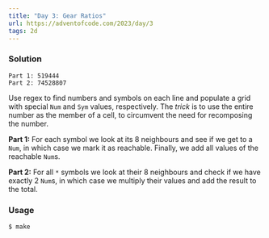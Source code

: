 ```yaml
---
title: "Day 3: Gear Ratios"
url: https://adventofcode.com/2023/day/3
tags: 2d
---
```


### Solution
```
Part 1: 519444
Part 2: 74528807
```

Use regex to find numbers and symbols on each line and populate a grid
with special `Num` and `Sym` values, respectively. The _trick_ is to use the entire number as the member of a cell, to circumvent the need for recomposing the number.

**Part 1:** For each symbol we look at its 8 neighbours and see if we get to a `Num`, in which case we mark it as reachable. Finally, we add all values of the reachable `Num`s.

**Part 2:** For all `*` symbols we look at their 8 neighbours and check if we have exactly 2 `Num`s, in which case we multiply their values and add the result to the total.

### Usage
```
$ make
```
